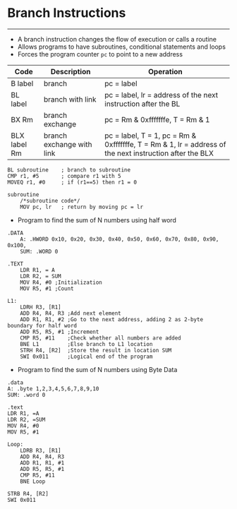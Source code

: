 # Branch Instructions
---
- A branch instruction changes the flow of execution or calls a routine
- Allows programs to have subroutines, conditional statements and loops
- Forces the program counter `pc` to point to a new address

| Code         | Description               | Operation                                                     |
| ------------ | ------------------------- | ------------------------------------------------------------- |
| B label      | branch                    | pc = label                                                    |
| BL label     | branch with link          | pc = label, lr = address of the next instruction after the BL |
| BX Rm        | branch exchange           | pc = Rm & 0xfffffffe, T = Rm & 1                              |
| BLX label Rm | branch exchange with link | pc = label, T = 1, pc = Rm & 0xfffffffe, T = Rm & 1, lr = address of the next instruction after the BLX                                             |

```
BL subroutine    ; branch to subroutine
CMP r1, #5       ; compare r1 with 5
MOVEQ r1, #0     ; if (r1==5) then r1 = 0

subroutine
	/*subroutine code*/
	MOV pc, lr   ; return by moving pc = lr
```

- Program  to find the sum of N numbers using half word
```
.DATA
	A: .HWORD 0x10, 0x20, 0x30, 0x40, 0x50, 0x60, 0x70, 0x80, 0x90, 0x100,  
	SUM: .WORD 0

.TEXT
	LDR R1, = A
	LDR R2, = SUM
	MOV R4, #0 ;Initialization
	MOV R5, #1 ;Count

L1:     
	LDRH R3, [R1]
	ADD R4, R4, R3 ;Add next element
	ADD R1, R1, #2 ;Go to the next address, adding 2 as 2-byte boundary for half word
	ADD R5, R5, #1 ;Increment 
	CMP R5, #11    ;Check whether all numbers are added
	BNE L1         ;Else branch to L1 location
	STRH R4, [R2]  ;Store the result in location SUM
	SWI 0x011      ;Logical end of the program

```

- Program to find the sum of N numbers using Byte Data
```
.data
A: .byte 1,2,3,4,5,6,7,8,9,10
SUM: .word 0

.text
LDR R1, =A
LDR R2, =SUM
MOV R4, #0
MOV R5, #1

Loop:
	LDRB R3, [R1]
	ADD R4, R4, R3
	ADD R1, R1, #1
	ADD R5, R5, #1
	CMP R5, #11
	BNE Loop

STRB R4, [R2]
SWI 0x011

```